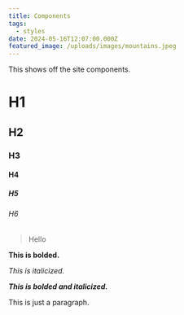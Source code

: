 ```yaml
---
title: Components
tags:
  - styles
date: 2024-05-16T12:07:00.000Z
featured_image: /uploads/images/mountains.jpeg
---
```

This shows off the site components.

# H1

## H2

### H3

#### H4

##### H5

###### H6

> Hello

**This is bolded.**

*This is italicized.*

***This is bolded and italicized.***

This is just a paragraph.
